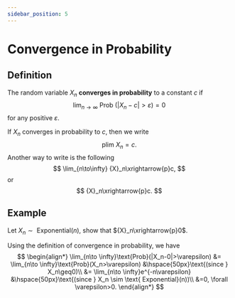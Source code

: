 ```yaml
---
sidebar_position: 5
---
```

# Convergence in Probability

## Definition
The random variable $X_n$ **converges in probability** to a constant $c$ if 
$$
\lim_{n\to \infty}\text{ Prob }(|X_n-c|>\varepsilon)=0
$$
for any positive $\varepsilon$.

If $X_n$ converges in probability to $c$, then we write
$$
\text{plim }X_n=c.
$$
Another way to write is the following
$$
\lim_{n\to\infty} {X}_n\xrightarrow{p}c,
$$
or
$$
{X}_n\xrightarrow{p}c.
$$

## Example
Let $X_n \sim \text{ Exponential}(n)$, show that ${X}_n\xrightarrow{p}0$.

Using the definition of convergence in probability, we have
$$
\begin{align*}
    \lim_{n\to \infty}\text{Prob}(|X_n-0|>\varepsilon) &= \lim_{n\to \infty}\text{Prob}(X_n>\varepsilon) &\hspace{50px}\text{(since } X_n\geq0)\\
    &= \lim_{n\to \infty}e^{-n\varepsilon} &\hspace{50px}\text{(since } X_n \sim \text{ Exponential}(n))\\
    &=0, \forall \varepsilon>0.
\end{align*}
$$
